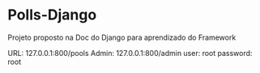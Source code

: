 # Polls-Django
Projeto proposto na Doc do Django para aprendizado do Framework

URL: 127.0.0.1:800/pools
Admin: 127.0.0.1:800/admin
user: root
password: root
